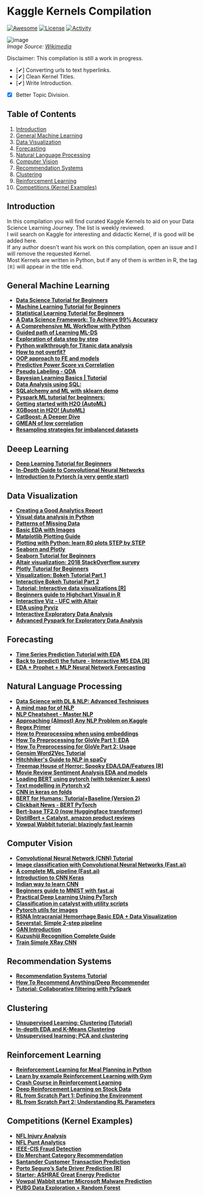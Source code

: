 # Kaggle Kernels Compilation

[![Awesome](https://cdn.rawgit.com/sindresorhus/awesome/d7305f38d29fed78fa85652e3a63e154dd8e8829/media/badge.svg)](https://github.com/sindresorhus/awesome) [![License](https://img.shields.io/github/license/alfarias/awesome-kaggle-kernels)](https://github.com/alfarias/awesome-kaggle-kernels/blob/master/LICENSE) [![Activity](https://img.shields.io/github/commit-activity/m/alfarias/awesome-kaggle-kernels)](https://github.com/alfarias/awesome-kaggle-kernels/commits/master)

![image](https://upload.wikimedia.org/wikipedia/commons/7/7c/Kaggle_logo.png)\
*Image Source: [Wikimedia](https://commons.wikimedia.org/wiki/File:Kaggle_logo.png
)*

Disclaimer: This compilation is still a work in progress.

- [✔] Converting urls to text hyperlinks.
- [✔] Clean Kernel Titles.
- [✔] Write Introduction.
- [X] Better Topic Division.

## Table of Contents

1. [Introduction](#Introduction)
2. [General Machine Learning](#General-Machine-Learning)
3. [Data Visualization](#Data-Visualization)
4. [Forecasting](#Data-Visualization)
5. [Natural Language Processing](#Natural-Language-Processing)
6. [Computer Vision](#Computer-Vision)
7. [Recommendation Systems](#Recommendation-Systems)
8. [Clustering](#Clustering)
9. [Reinforcement Learning](#Reinforcement-Learning)
10. [Competitions (Kernel Examples)](#Competitions-(Kernel-Examples))

## Introduction

In this compilation you will find curated Kaggle Kernels to aid on your Data Science Learning Journey. The list is weekly reviewed.\
I wiil search on Kaggle for interesting and didactic Kernel, if is good will be added here.\
If any author doesn't want his work on this compilation, open an issue and I will remove the requested Kernel.\
Most Kernels are written in Python, but if any of them is written in R, the tag `[R]` will appear in the title end.

## General Machine Learning

- [**Data Science Tutorial for Beginners**](https://www.kaggle.com/kanncaa1/data-sciencetutorial-for-beginners)
- [**Machine Learning Tutorial for Beginners**](https://www.kaggle.com/kanncaa1/machine-learning-tutorial-for-beginners)
- [**Statistical Learning Tutorial for Beginners**](https://www.kaggle.com/kanncaa1/statistical-learning-tutorial-for-beginners)
- [**A Data Science Framework: To Achieve 99% Accuracy**](https://www.kaggle.com/ldfreeman3/a-data-science-framework-to-achieve-99-accuracy)
- [**A Comprehensive ML Workflow with Python**](https://www.kaggle.com/mjbahmani/a-comprehensive-ml-workflow-with-python)
- [**Guided path of Learning ML-DS**](https://www.kaggle.com/ambarish/guided-path-of-learning-ml-ds)
- [**Exploration of data step by step**](https://www.kaggle.com/artgor/exploration-of-data-step-by-step)
- [**Python walkthrough for Titanic data analysis**](https://www.kaggle.com/headsortails/pytanic)
- [**How to not overfit?**](https://www.kaggle.com/artgor/how-to-not-overfit)
- [**OOP approach to FE and models**](https://www.kaggle.com/artgor/oop-approach-to-fe-and-models)
- [**Predictive Power Score vs Correlation**](https://www.kaggle.com/frtgnn/predictive-power-score-vs-correlation)
- [**Pseudo Labeling - QDA**](https://www.kaggle.com/cdeotte/pseudo-labeling-qda-0-969)
- [**Bayesian Learning Basics | Tutorial**](https://www.kaggle.com/upadorprofzs/bayesian-learning-basics-tutorial)
- [**Data Analysis using SQL:**](https://www.kaggle.com/dimarudov/data-analysis-using-sql)
- [**SQLalchemy and ML with sklearn demo**](https://www.kaggle.com/aawiegel/sqlalchemy-and-ml-with-sklearn-demo)
- [**Pyspark ML tutorial for beginners:**](https://www.kaggle.com/fatmakursun/pyspark-ml-tutorial-for-beginners)
- [**Getting started with H2O (AutoML)**](https://www.kaggle.com/sudalairajkumar/getting-started-with-h2o)
- [**XGBoost in H2O! (AutoML)**](https://www.kaggle.com/brandenkmurray/xgboost-in-h2o)
- [**CatBoost: A Deeper Dive**](https://www.kaggle.com/abhinand05/catboost-a-deeper-dive)
- [**GMEAN of low correlation**](https://www.kaggle.com/paulorzp/gmean-of-low-correlation-lb-0-952x)
- [**Resampling strategies for imbalanced datasets**](https://www.kaggle.com/rafjaa/resampling-strategies-for-imbalanced-datasets)

## Deeep Learning

- [**Deep Learning Tutorial for Beginners**](https://www.kaggle.com/kanncaa1/deep-learning-tutorial-for-beginners)
- [**In-Depth Guide to Convolutional Neural Networks**](https://www.kaggle.com/abhinand05/in-depth-guide-to-convolutional-neural-networks)
- [**Introduction to Pytorch (a very gentle start)**](https://www.kaggle.com/frtgnn/introduction-to-pytorch-a-very-gentle-start)

## Data Visualization

- [**Creating a Good Analytics Report**](https://www.kaggle.com/jpmiller/creating-a-good-analytics-report)
- [**Visual data analysis in Python**](https://www.kaggle.com/kashnitsky/topic-2-visual-data-analysis-in-python)
- [**Patterns of Missing Data**](https://www.kaggle.com/jpmiller/patterns-of-missing-data)
- [**Basic EDA with Images**](https://www.kaggle.com/jpmiller/basic-eda-with-images)
- [**Matplotlib Plotting Guide**](https://www.kaggle.com/grroverpr/matplotlib-plotting-guide)
- [**Plotting with Python: learn 80 plots STEP by STEP**](https://www.kaggle.com/python10pm/plotting-with-python-learn-80-plots-step-by-step)
- [**Seaborn and Plotly**](https://www.kaggle.com/kashnitsky/topic-2-part-2-seaborn-and-plotly)
- [**Seaborn Tutorial for Beginners**](https://www.kaggle.com/kanncaa1/seaborn-tutorial-for-beginners)
- [**Altair visualization: 2018 StackOverflow survey**](https://www.kaggle.com/notslush/altair-visualization-2018-stackoverflow-survey)
- [**Plotly Tutorial for Beginners**](https://www.kaggle.com/kanncaa1/plotly-tutorial-for-beginners)
- [**Visualization: Bokeh Tutorial Part 1**](https://www.kaggle.com/kanncaa1/visualization-bokeh-tutorial-part-1)
- [**Interactive Bokeh Tutorial Part 2**](https://www.kaggle.com/kanncaa1/interactive-bokeh-tutorial-part-2)
- [**Tutorial: Interactive data visualizations [R]**](https://www.kaggle.com/tavoosi/tutorial-interactive-data-visualizations)
- [**Beginners guide to Highchart Visual in R**](https://www.kaggle.com/nulldata/beginners-guide-to-highchart-visual-in-r)
- [**Interactive Viz - UFC with Altair**](https://www.kaggle.com/subinium/interactive-viz-1-ufc-with-altair)
- [**EDA using Pyviz**](https://www.kaggle.com/deepanshusemwal/eda-using-pyviz)
- [**Interactive Exploratory Data Analysis**](https://www.kaggle.com/dcstang/interactive-exploratory-data-analysis-eda)
- [**Advanced Pyspark for Exploratory Data Analysis**](https://www.kaggle.com/tientd95/advanced-pyspark-for-exploratory-data-analysis)

## Forecasting

- [**Time Series Prediction Tutorial with EDA**](https://www.kaggle.com/kanncaa1/time-series-prediction-tutorial-with-eda)
- [**Back to (predict) the future - Interactive M5 EDA [R]**](https://www.kaggle.com/headsortails/back-to-predict-the-future-interactive-m5-eda)
- [**EDA + Prophet + MLP Neural Network Forecasting**](https://www.kaggle.com/arindamgot/eda-prophet-mlp-neural-network-forecasting)

## Natural Language Processing

- [**Data Science with DL & NLP: Advanced Techniques**](https://www.kaggle.com/vbmokin/data-science-with-dl-nlp-advanced-techniques)
- [**A mind map for of NLP**](https://www.kaggle.com/rftexas/ml-cheatsheet-a-mind-map-for-nlp)
- [**NLP Cheatsheet - Master NLP**](https://www.kaggle.com/rftexas/nlp-cheatsheet-master-nlp)
- [**Approaching (Almost) Any NLP Problem on Kaggle**](https://www.kaggle.com/abhishek/approaching-almost-any-nlp-problem-on-kaggle)
- [**Regex Primer**](https://www.kaggle.com/adityaecdrid/regex-primer-annoying-artgor-xd)
- [**How to Preprocessing when using embeddings**](https://www.kaggle.com/christofhenkel/how-to-preprocessing-when-using-embeddings)
- [**How To Preprocessing for GloVe Part 1: EDA**](https://www.kaggle.com/christofhenkel/how-to-preprocessing-for-glove-part1-eda)
- [**How To Preprocessing for GloVe Part 2: Usage**](https://www.kaggle.com/christofhenkel/how-to-preprocessing-for-glove-part2-usage)
- [**Gensim Word2Vec Tutorial**](https://www.kaggle.com/pierremegret/gensim-word2vec-tutorial)
- [**Hitchhiker's Guide to NLP in spaCy**](https://www.kaggle.com/nirant/hitchhiker-s-guide-to-nlp-in-spacy/)
- [**Treemap House of Horror: Spooky EDA/LDA/Features [R]**](https://www.kaggle.com/headsortails/treemap-house-of-horror-spooky-eda-lda-features)
- [**Movie Review Sentiment Analysis EDA and models**](https://www.kaggle.com/artgor/movie-review-sentiment-analysis-eda-and-models)
- [**Loading BERT using pytorch (with tokenizer & apex)**](https://www.kaggle.com/christofhenkel/loading-bert-using-pytorch-with-tokenizer-apex/notebook)
- [**Text modelling in Pytorch v2**](https://www.kaggle.com/artgor/text-modelling-in-pytorch-v2)
- [**CNN in keras on folds**](https://www.kaggle.com/artgor/cnn-in-keras-on-folds)
- [**BERT for Humans: Tutorial+Baseline (Version 2)**](https://www.kaggle.com/abhinand05/bert-for-humans-tutorial-baseline-version-2)
- [**Clickbait News - BERT PyTorch**](https://www.kaggle.com/kashnitsky/clickbait-news-bert-pytorch)
- [**Bert-base TF2.0 (now Huggingface transformer)**](https://www.kaggle.com/akensert/bert-base-tf2-0-now-huggingface-transformer)
- [**DistilBert + Catalyst, amazon product reviews**](https://www.kaggle.com/kashnitsky/distillbert-catalyst-amazon-product-reviews)
- [**Vowpal Wabbit tutorial: blazingly fast learnin**](https://www.kaggle.com/kashnitsky/vowpal-wabbit-tutorial-blazingly-fast-learning)

## Computer Vision

- [**Convolutional Neural Network (CNN) Tutorial**](https://www.kaggle.com/kanncaa1/convolutional-neural-network-cnn-tutorial)
- [**Image classification with Convolutional Neural Networks (Fast.ai)**](https://www.kaggle.com/hortonhearsafoo/fast-ai-lesson-1)
- [**A complete ML pipeline (Fast.ai)**](https://www.kaggle.com/qitvision/a-complete-ml-pipeline-fast-ai)
- [**Introduction to CNN Keras**](https://www.kaggle.com/yassineghouzam/introduction-to-cnn-keras-0-997-top-6)
- [**Indian way to learn CNN**](https://www.kaggle.com/shahules/indian-way-to-learn-cnn)
- [**Beginners guide to MNIST with fast.ai**](https://www.kaggle.com/christianwallenwein/beginners-guide-to-mnist-with-fast-ai)
- [**Practical Deep Learning Using PyTorch**](https://www.kaggle.com/ankitjha/practical-deep-learning-using-pytorch)
- [**Classification in catalyst with utility scripts**](https://www.kaggle.com/artgor/classification-in-catalyst-with-utility-scripts)
- [**Pytorch utils for images**](https://www.kaggle.com/artgor/pytorch-utils-for-images)
- [**RSNA Intracranial Hemorrhage Basic EDA + Data Visualization**](https://www.kaggle.com/marcovasquez/basic-eda-data-visualization/notebook)
- [**Severstal: Simple 2-step pipeline**](https://www.kaggle.com/xhlulu/severstal-simple-2-step-pipeline)
- [**GAN Introduction**](https://www.kaggle.com/jesucristo/gan-introduction)
- [**Kuzushiji Recognition Complete Guide**](https://www.kaggle.com/jesucristo/kuzushiji-recognition-complete-guide)
- [**Train Simple XRay CNN**](https://www.kaggle.com/kmader/train-simple-xray-cnn)

## Recommendation Systems

- [**Recommendation Systems Tutorial**](https://www.kaggle.com/kanncaa1/recommendation-systems-tutorial)
- [**How To Recommend Anything/Deep Recommender**](https://www.kaggle.com/morrisb/how-to-recommend-anything-deep-recommender)
- [**Tutorial: Collaborative filtering with PySpark**](https://www.kaggle.com/vchulski/tutorial-collaborative-filtering-with-pyspark)

## Clustering

- [**Unsupervised Learning: Clustering (Tutorial)**](https://www.kaggle.com/maximgolovatchev/unsupervised-learning-clustering-tutorial/data)
- [**In-depth EDA and K-Means Clustering**](https://www.kaggle.com/thebrownviking20/in-depth-eda-and-k-means-clustering)
- [**Unsupervised learning: PCA and clustering**](https://www.kaggle.com/kashnitsky/topic-7-unsupervised-learning-pca-and-clustering)

## Reinforcement Learning

- [**Reinforcement Learning for Meal Planning in Python**](https://www.kaggle.com/osbornep/reinforcement-learning-for-meal-planning-in-python)
- [**Learn by example Reinforcement Learning with Gym**](https://www.kaggle.com/charel/learn-by-example-reinforcement-learning-with-gym)
- [**Crash Course in Reinforcement Learning**](https://www.kaggle.com/blairyoung/crash-course-in-reinforcement-learning)
- [**Deep Reinforcement Learning on Stock Data**](https://www.kaggle.com/itoeiji/deep-reinforcement-learning-on-stock-data)
- [**RL from Scratch Part 1: Defining the Environment**](https://www.kaggle.com/osbornep/rl-from-scratch-part-1-defining-the-environment)
- [**RL from Scratch Part 2: Understanding RL Parameters**](https://www.kaggle.com/osbornep/rl-from-scratch-part-2-understanding-rl-paramters)

## Competitions (Kernel Examples)

- [**NFL Injury Analysis**](https://www.kaggle.com/aleksandradeis/nfl-injury-analysis)
- [**NFL Punt Analytics**](https://www.kaggle.com/jpmiller/nfl-punt-analytics)
- [**IEEE-CIS Fraud Detection**](https://www.kaggle.com/artgor/eda-and-models)
- [**Elo Merchant Category Recommendation**](https://www.kaggle.com/artgor/elo-eda-and-models)
- [**Santander Customer Transaction Prediction**](https://www.kaggle.com/artgor/santander-eda-fe-fs-and-models)
- [**Porto Seguro’s Safe Driver Prediction [R]**](https://www.kaggle.com/headsortails/steering-wheel-of-fortune-porto-seguro-eda)
- [**Starter: ASHRAE Great Energy Predictor**](https://www.kaggle.com/jesucristo/starter-great-energy-predictor)
- [**Vowpal Wabbit starter Microsoft Malware Prediction**](https://www.kaggle.com/kashnitsky/training-while-reading-vowpal-wabbit-starter)
- [**PUBG Data Exploration + Random Forest**](https://www.kaggle.com/carlolepelaars/pubg-data-exploration-rf-funny-gifs)
